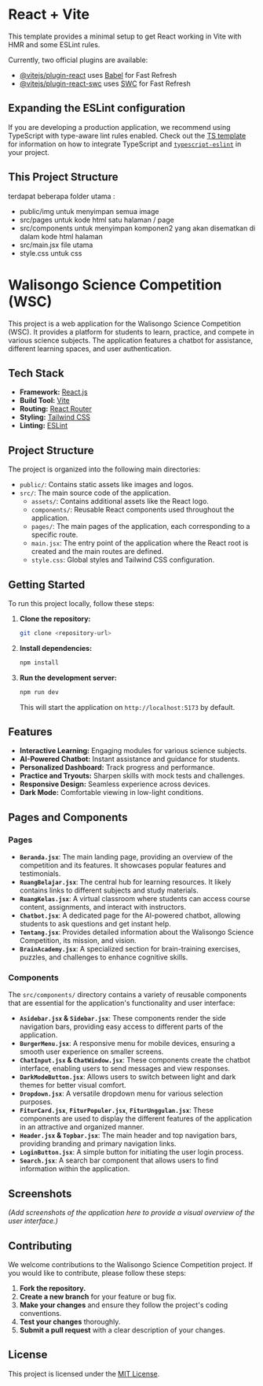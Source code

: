 # React + Vite

This template provides a minimal setup to get React working in Vite with HMR and some ESLint rules.

Currently, two official plugins are available:

- [@vitejs/plugin-react](https://github.com/vitejs/vite-plugin-react/blob/main/packages/plugin-react) uses [Babel](https://babeljs.io/) for Fast Refresh
- [@vitejs/plugin-react-swc](https://github.com/vitejs/vite-plugin-react/blob/main/packages/plugin-react-swc) uses [SWC](https://swc.rs/) for Fast Refresh

## Expanding the ESLint configuration

If you are developing a production application, we recommend using TypeScript with type-aware lint rules enabled. Check out the [TS template](https://github.com/vitejs/vite/tree/main/packages/create-vite/template-react-ts) for information on how to integrate TypeScript and [`typescript-eslint`](https://typescript-eslint.io) in your project.

## This Project Structure

terdapat beberapa folder utama :
- public/img untuk menyimpan semua image
- src/pages untuk kode html satu halaman / page
- src/components untuk menyimpan komponen2 yang akan disematkan di dalam kode html halaman
- src/main.jsx file utama
- style.css untuk css

# Walisongo Science Competition (WSC)

This project is a web application for the Walisongo Science Competition (WSC). It provides a platform for students to learn, practice, and compete in various science subjects. The application features a chatbot for assistance, different learning spaces, and user authentication.

## Tech Stack

*   **Framework:** [React.js](https://react.dev/)
*   **Build Tool:** [Vite](https://vitejs.dev/)
*   **Routing:** [React Router](https://reactrouter.com/)
*   **Styling:** [Tailwind CSS](https://tailwindcss.com/)
*   **Linting:** [ESLint](https://eslint.org/)

## Project Structure

The project is organized into the following main directories:

*   `public/`: Contains static assets like images and logos.
*   `src/`: The main source code of the application.
    *   `assets/`: Contains additional assets like the React logo.
    *   `components/`: Reusable React components used throughout the application.
    *   `pages/`: The main pages of the application, each corresponding to a specific route.
    *   `main.jsx`: The entry point of the application where the React root is created and the main routes are defined.
    *   `style.css`: Global styles and Tailwind CSS configuration.

## Getting Started

To run this project locally, follow these steps:

1.  **Clone the repository:**
    ```bash
    git clone <repository-url>
    ```
2.  **Install dependencies:**
    ```bash
    npm install
    ```
3.  **Run the development server:**
    ```bash
    npm run dev
    ```
    This will start the application on `http://localhost:5173` by default.

## Features

*   **Interactive Learning:** Engaging modules for various science subjects.
*   **AI-Powered Chatbot:** Instant assistance and guidance for students.
*   **Personalized Dashboard:** Track progress and performance.
*   **Practice and Tryouts:** Sharpen skills with mock tests and challenges.
*   **Responsive Design:** Seamless experience across devices.
*   **Dark Mode:** Comfortable viewing in low-light conditions.

## Pages and Components

### Pages

*   **`Beranda.jsx`**: The main landing page, providing an overview of the competition and its features. It showcases popular features and testimonials.
*   **`RuangBelajar.jsx`**: The central hub for learning resources. It likely contains links to different subjects and study materials.
*   **`RuangKelas.jsx`**: A virtual classroom where students can access course content, assignments, and interact with instructors.
*   **`Chatbot.jsx`**: A dedicated page for the AI-powered chatbot, allowing students to ask questions and get instant help.
*   **`Tentang.jsx`**: Provides detailed information about the Walisongo Science Competition, its mission, and vision.
*   **`BrainAcademy.jsx`**: A specialized section for brain-training exercises, puzzles, and challenges to enhance cognitive skills.

### Components

The `src/components/` directory contains a variety of reusable components that are essential for the application's functionality and user interface:

*   **`Asidebar.jsx` & `Sidebar.jsx`**: These components render the side navigation bars, providing easy access to different parts of the application.
*   **`BurgerMenu.jsx`**: A responsive menu for mobile devices, ensuring a smooth user experience on smaller screens.
*   **`ChatInput.jsx` & `ChatWindow.jsx`**: These components create the chatbot interface, enabling users to send messages and view responses.
*   **`DarkModeButton.jsx`**: Allows users to switch between light and dark themes for better visual comfort.
*   **`Dropdown.jsx`**: A versatile dropdown menu for various selection purposes.
*   **`FiturCard.jsx`**, **`FiturPopuler.jsx`**, **`FiturUnggulan.jsx`**: These components are used to display the different features of the application in an attractive and organized manner.
*   **`Header.jsx` & `Topbar.jsx`**: The main header and top navigation bars, providing branding and primary navigation links.
*   **`LoginButton.jsx`**: A simple button for initiating the user login process.
*   **`Search.jsx`**: A search bar component that allows users to find information within the application.

## Screenshots

*(Add screenshots of the application here to provide a visual overview of the user interface.)*

## Contributing

We welcome contributions to the Walisongo Science Competition project. If you would like to contribute, please follow these steps:

1.  **Fork the repository.**
2.  **Create a new branch** for your feature or bug fix.
3.  **Make your changes** and ensure they follow the project's coding conventions.
4.  **Test your changes** thoroughly.
5.  **Submit a pull request** with a clear description of your changes.

## License

This project is licensed under the [MIT License](LICENSE).
